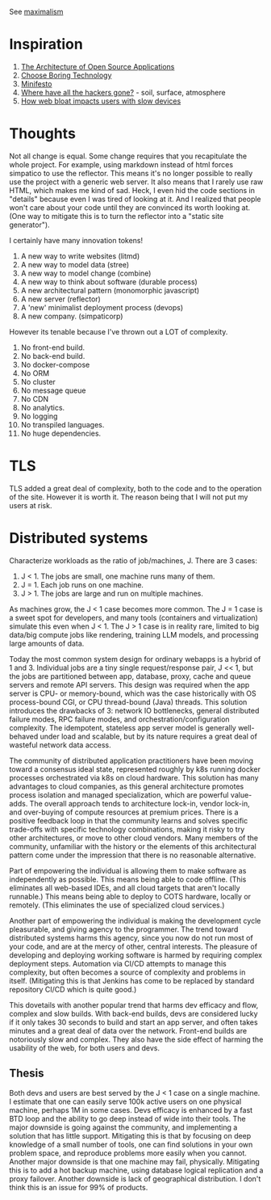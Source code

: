 See [maximalism](./maximalism.md)

# Inspiration
  1. [The Architecture of Open Source Applications](https://aosabook.org/en/index.html#500lines)
  1. [Choose Boring Technology](https://mcfunley.com/choose-boring-technology)
  1. [Minifesto](http://minifesto.org/)
  1. [Where have all the hackers gone?](https://morepablo.com/2023/05/where-have-all-the-hackers-gone.html) - soil, surface, atmosphere
  1. [How web bloat impacts users with slow devices](https://danluu.com/slow-device/)

# Thoughts

Not all change is equal.
Some change requires that you recapitulate the whole project.
For example, using markdown instead of html forces simpatico to use the reflector.
This means it's no longer possible to really use the project with a generic web server.
It also means that I rarely use raw HTML, which makes me kind of sad.
Heck, I even hid the code sections in "details" because even I was tired of looking at it.
And I realized that people won't care about your code until they are convinced its worth looking at.
(One way to mitigate this is to turn the reflector into a "static site generator").

I certainly have many innovation tokens!

  1. A new way to write websites (litmd)
  1. A new way to model data (stree)
  1. A new way to model change (combine)
  1. A new way to think about software (durable process)
  1. A new architectural pattern (monomorphic javascript)
  1. A new server (reflector)
  1. A 'new' minimalist deployment process (devops)
  1. A new company. (simpaticorp)

However its tenable because I've thrown out a LOT of complexity.

  1. No front-end build.
  1. No back-end build.
  1. No docker-compose
  1. No ORM
  1. No cluster
  1. No message queue
  1. No CDN
  1. No analytics.
  1. No logging
  1. No transpiled languages.
  1. No huge dependencies.

# TLS
TLS added a great deal of complexity, both to the code and to the operation of the site.
However it is worth it. The reason being that I will not put my users at risk.

# Distributed systems
Characterize workloads as the ratio of job/machines, J. There are 3 cases:
  1. J < 1. The jobs are small, one machine runs many of them.
  2. J = 1. Each job runs on one machine.
  3. J > 1. The jobs are large and run on multiple machines.

As machines grow, the J < 1 case becomes more common.
The J = 1 case is a sweet spot for developers, and many tools (containers and virtualization) simulate this even when J < 1.
The J > 1 case is in reality rare, limited to big data/big compute jobs like rendering, training LLM models, and processing large amounts of data.

Today the most common system design for ordinary webapps is a hybrid of 1 and 3.
Individual jobs are a tiny single request/response pair, J << 1, but the jobs are partitioned between app, database, proxy, cache and queue servers and remote API servers.
This design was required when the app server is CPU- or memory-bound, which was the case historically with OS process-bound CGI, or CPU thread-bound (Java) threads.
This solution introduces the drawbacks of 3: network IO bottlenecks, general distributed failure modes, RPC failure modes, and orchestration/configuration complexity.
The idempotent, stateless app server model is generally well-behaved under load and scalable, but by its nature requires a great deal of wasteful network data access.

The community of distributed application practitioners have been moving toward a consensus ideal state, represented roughly by k8s running docker processes orchestrated via k8s on cloud hardware.
This solution has many advantages to cloud companies, as this general architecture promotes process isolation and managed specialization, which are powerful value-adds.
The overall approach tends to architecture lock-in, vendor lock-in, and over-buying of compute resources at premium prices.
There is a positive feedback loop in that the community learns and solves specific trade-offs with specific technology combinations, making it risky to try other architectures, or move to other cloud vendors.
Many members of the community, unfamiliar with the history or the elements of this architectural pattern come under the impression that there is no reasonable alternative.

Part of empowering the individual is allowing them to make software as independently as possible.
This means being able to code offline. (This eliminates all web-based IDEs, and all cloud targets that aren't locally runnable.)
This means being able to deploy to COTS hardware, locally or remotely. (This eliminates the use of specialized cloud services.)

Another part of empowering the individual is making the development cycle pleasurable, and giving agency to the programmer.
The trend toward distributed systems harms this agency, since you now do not run most of your code, and are at the mercy of other, central interests.
The pleasure of developing and deploying working software is harmed by requiring complex deployment steps.
Automation via CI/CD attempts to manage this complexity, but often becomes a source of complexity and problems in itself. (Mitigating this is that Jenkins has come to be replaced by standard repository CI/CD which is quite good.)

This dovetails with another popular trend that harms dev efficacy and flow, complex and slow builds.
With back-end builds, devs are considered lucky if it only takes 30 seconds to build and start an app server, and often takes minutes and a great deal of data over the network.
Front-end builds are notoriously slow and complex. They also have the side effect of harming the usability of the web, for both users and devs.

## Thesis
Both devs and users are best served by the J < 1 case on a single machine.
I estimate that one can easily serve 100k active users on one physical machine, perhaps 1M in some cases.
Devs efficacy is enhanced by a fast BTD loop and the ability to go deep instead of wide into their tools.
The major downside is going against the community, and implementing a solution that has little support.
Mitigating this is that by focusing on deep knowledge of a small number of tools, one can find solutions in your own problem space, and reproduce problems more easily when you cannot.
Another major downside is that one machine may fail, physically.
Mitigating this is to add a hot backup machine, using database logical replication and a proxy failover.
Another downside is lack of geographical distribution. I don't think this is an issue for 99% of products.

